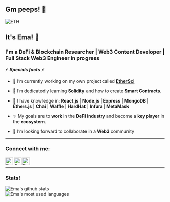 ## Gm peeps! 👋

![ETH](https://ethereum.org/static/28214bb68eb5445dcb063a72535bc90c/9019e/hero.webp)

## It's Ema! 🧑
### I'm a DeFi & Blockchain Researcher | Web3 Content Developer | Full Stack Web3 Engineer in progress

⚡ ***Specials facts*** ⚡

- 🔭 I’m currently working on my own project called <a href="https://linktr.ee/EtherSci">**EtherSci**</a>

- 🌱 I’m dedicatedly learning **Solidity** and how to create **Smart Contracts**. <br/>

- 🧠 I have knowledge in: **React.js** | **Node.js** | **Express** | **MongoDB** | **Ethers.js** | **Chai** | **Waffle** | **HardHat** | **Infura** | **MetaMask**

- ✨ My goals are to **work** in the **DeFi industry** and become a **key player** in the **ecosystem**.

- 👯 I’m looking forward to collaborate in a **Web3** community
---
### Connect with me:

<a href="https://www.linkedin.com/in/emanuelpeire/">
<img align="left" alt="Emanuel Peire LinkedIN" width="24px" src="https://icongr.am/fontawesome/linkedin.svg?size=128&color=70c8ff" />
</a>
<a href="https://www.twitter.com/emarolls/">
<img align="left" alt="Emanuel Peire Twitter" width="24px" src="https://icongr.am/fontawesome/twitter.svg?size=128&color=70c8ff" />
</a>
<a href="https://www.instagram.com/emapeire.eth/">
<img align="left" alt="Emanuel Peire Instagram" width="24px" src="https://icongr.am/fontawesome/instagram.svg?size=128&color=70c8ff" />
</a>
<br/>
<hr/>

### Stats!

![Ema's github stats](https://github-readme-stats.vercel.app/api?username=emapeire&show_icons=true&hide_border=false&theme=dark&hide=contribs,prs)
<br/>
![Ema's most used languages](https://github-readme-stats.vercel.app/api/top-langs?username=emapeire&show_icons=true&locale=en&theme=dark&layout=compact)
